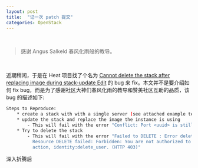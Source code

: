 ```yaml
---
layout: post
title:  "记一次 patch 提交"
categories: OpenStack
---
```


&nbsp;&nbsp;&nbsp;
 
> 感谢 Angus Salkeld 春风化雨般的教导。

&nbsp;&nbsp;&nbsp;

近期稍闲，于是在 Heat 项目找了个名为 [Cannot delete the stack after replacing image during stack-update Edit](https://bugs.launchpad.net/heat/+bug/1356084) 的 bug 来 fix。本文并不是要介绍如何 fix bug，而是为了感谢社区大神们春风化雨的教导和赞美社区互助的品质，该 bug 的描述如下:

~~~ bash
Steps to Reproduce:
    * create a stack with with a single server (see attached example template)
    * update the stack and replace the image the instance is using
        - This will fail with the error "Conflict: Port <uuid> is still in use. (HTTP 409) "
    * Try to delete the stack
        - This will fail with the error "Failed to DELETE : Error deleting backup resources: 
          Resource DELETE failed: Forbidden: You are not authorized to perform the requested
          action, identity:delete_user. (HTTP 403)"
~~~

深入折腾后
